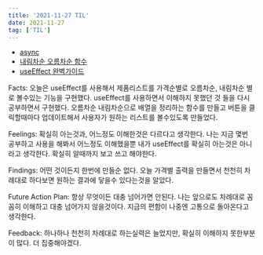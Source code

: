 ```yaml
---
title: '2021-11-27 TIL'
date: 2021-11-27
tag: ['TIL']
---
```


- [async](https://developer.mozilla.org/ko/docs/Web/JavaScript/Reference/Operators/async_function)
- [내림차순 오름차순 함수](http://megaton111.cafe24.com/2018/05/24/%EC%9E%90%EB%B0%94%EC%8A%A4%ED%81%AC%EB%A6%BD%ED%8A%B8-%EB%B0%B0%EC%97%B4-%EC%98%A4%EB%A6%84%EC%B0%A8%EC%88%9C-%EB%82%B4%EB%A6%BC%EC%B0%A8%EC%88%9C-%EC%A0%95%EB%A0%AC/)
- [useEffect 완벽가이드](https://rinae.dev/posts/a-complete-guide-to-useeffect-ko)

Facts: 오늘은 useEffect를 사용해서 제품리스트를 가격순별로 오름차순, 내림차순 별로 볼수있는 기능을 구현했다. useEffect를 사용하면서 이해하지 못했던 것 들을 다시 공부하면서 구현했다. 오름차순 내림차순으로 배열을 정리하는 함수를 만들고 버튼을 클릭할때마다 업데이트해서 사용자가 원하는 리스트를 볼수있도록 만들었다.

Feelings: 확실히 아는것과, 어느정도 이해한것은 다르다고 생각한다. 나는 지금 몇번 공부하고 사용을 해봐서 어느정도 이해했을뿐 내가 useEffect를 확실히 아는것은 아니라고 생각한다. 확실히 알때까지 보고 쓰고 해야한다.

Findings: 어떤 것이든지 한번에 만들순 없다. 오늘 가격별 출력을 만들면서 천천히 차례대로 하다보면 원하는 결과에 닿을수 있다는것을 알았다.

Future Action Plan: 항상 무엇이든 대충 넘어가면 안된다. 나는 앞으로도 차례대로 꼼꼼히 이해하고 대충 넘어가지 않을것이다. 지금의 편함이 나중엔 고통으로 돌아온다고 생각한다.

Feedback: 하나하나 천천히 차례대로 하는실력은 늘었지만, 확실히 이해하지 못한부분이 많다. 더 집중해야겠다.
